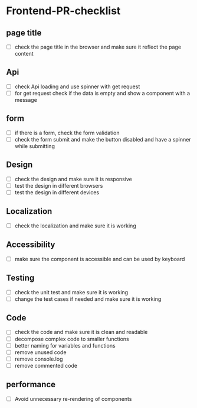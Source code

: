 # Frontend-PR-checklist

## page title

- [ ] check the page title in the browser and
      make sure it reflect the page content

## Api

- [ ] check Api loading and use spinner with get request
- [ ] for get request check if the data is empty and show a component with a message

## form

- [ ] if there is a form, check the form validation
- [ ] check the form submit and make the button disabled and have a spinner while submitting

## Design

- [ ] check the design and make sure it is responsive
- [ ] test the design in different browsers
- [ ] test the design in different devices

## Localization

- [ ] check the localization and make sure it is working

## Accessibility

- [ ] make sure the component is accessible and can be used by keyboard

## Testing

- [ ] check the unit test and make sure it is working
- [ ] change the test cases if needed and make sure it is working

## Code

- [ ] check the code and make sure it is clean and readable
- [ ] decompose complex code to smaller functions
- [ ] better naming for variables and functions
- [ ] remove unused code
- [ ] remove console.log
- [ ] remove commented code

## performance

- [ ] Avoid unnecessary re-rendering of components
